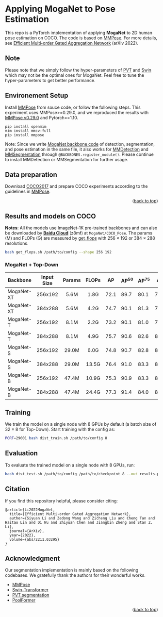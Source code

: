 # Applying MogaNet to Pose Estimation

This repo is a PyTorch implementation of applying **MogaNet** to 2D human pose estimation on COCO. The code is based on [MMPose](https://github.com/open-mmlab/mmpose/tree/v0.29.0).
For more details, see [Efficient Multi-order Gated Aggregation Network](https://arxiv.org/abs/2211.03295) (arXiv 2022).

## Note

Please note that we simply follow the hyper-parameters of [PVT](https://github.com/whai362/PVT/tree/v2/detection) and [Swin](https://github.com/microsoft/Swin-Transformer) which may not be the optimal ones for MogaNet. Feel free to tune the hyper-parameters to get better performance.

## Environement Setup

Install [MMPose](https://github.com/open-mmlab/mmpose/) from souce code, or follow the following steps. This experiment uses MMPose>=0.29.0, and we reproduced the results with [MMPose v0.29.0](https://github.com/open-mmlab/mmpose/tree/v0.29.0) and Pytorch==1.10.
```
pip install openmim
mim install mmcv-full
pip install mmpose
```

Note: Since we write [MogaNet backbone code](../models/moganet.py) of detection, segmentation, and pose estimation in the same file, it also works for [MMDetection](https://github.com/open-mmlab/mmdetection/tree/v2.26.0) and [MMSegmentation](https://github.com/open-mmlab/mmsegmentation/tree/v0.29.1) through `@BACKBONES.register_module()`. Please continue to install MMDetection or MMSegmentation for further usage.

## Data preparation

Download [COCO2017](https://cocodataset.org/#download) and prepare COCO experiments according to the guidelines in [MMPose](https://github.com/open-mmlab/mmpose/).

<p align="right">(<a href="#top">back to top</a>)</p>

## Results and models on COCO

**Notes**: All the models use ImageNet-1K pre-trained backbones and can also be downloaded by [**Baidu Cloud**](https://pan.baidu.com/s/1d5MTTC66gegehmfZvCQRUA?pwd=z8mf) (z8mf) at `MogaNet/COCO_Pose`. The params (M) and FLOPs (G) are measured by [get_flops](get_flops.sh) with 256 $\times$ 192 or 384 $\times$ 288 resolutions.
```bash
bash get_flops.sh /path/to/config --shape 256 192
```

### MogaNet + Top-Down

| Backbone | Input Size | Params | FLOPs | AP | AP<sup>50</sup> | AP<sup>75</sup> | AR | AR<sup>M</sup> | AR<sup>L</sup> | Config | Download |
|---|:---:|:---:|:---:|:---:|---|---|---|---|---|:---:|:---:|
| MogaNet-XT | 256x192 | 5.6M | 1.8G | 72.1 | 89.7 | 80.1 | 77.7 | 73.6 | 83.6 | [config](https://github.com/Westlake-AI/MogaNet/tree/main/pose_estimation/configs/body/2d_kpt_sview_rgb_img/topdown_heatmap/coco/moganet_xt_coco_256x192.py) | [log](https://github.com/Westlake-AI/MogaNet/releases/download/moganet-pose-weights/moganet_xt_coco_256x192.log.json) / [model](https://github.com/Westlake-AI/MogaNet/releases/download/moganet-pose-weights/moganet_xt_coco_256x192.pth) |
| MogaNet-XT | 384x288 | 5.6M | 4.2G | 74.7 | 90.1 | 81.3 | 79.9 | 75.9 | 85.9 | [config](https://github.com/Westlake-AI/MogaNet/tree/main/pose_estimation/configs/body/2d_kpt_sview_rgb_img/topdown_heatmap/coco/moganet_xt_coco_384x288.py) | [log](https://github.com/Westlake-AI/MogaNet/releases/download/moganet-pose-weights/moganet_xt_coco_384x288.log.json) / [model](https://github.com/Westlake-AI/MogaNet/releases/download/moganet-pose-weights/moganet_xt_coco_384x288.pth) |
| MogaNet-T | 256x192 | 8.1M | 2.2G | 73.2 | 90.1 | 81.0 | 78.8 | 74.9 | 84.4 | [config](https://github.com/Westlake-AI/MogaNet/tree/main/pose_estimation/configs/body/2d_kpt_sview_rgb_img/topdown_heatmap/coco/moganet_t_coco_256x192.py) | [log](https://github.com/Westlake-AI/MogaNet/releases/download/moganet-pose-weights/moganet_t_coco_256x192.log.json) / [model](https://github.com/Westlake-AI/MogaNet/releases/download/moganet-pose-weights/moganet_t_coco_256x192.pth) |
| MogaNet-T | 384x288 | 8.1M | 4.9G | 75.7 | 90.6 | 82.6 | 80.9 | 76.8 | 86.7 | [config](https://github.com/Westlake-AI/MogaNet/tree/main/pose_estimation/configs/body/2d_kpt_sview_rgb_img/topdown_heatmap/coco/moganet_t_coco_384x288.py) | [log](https://github.com/Westlake-AI/MogaNet/releases/download/moganet-pose-weights/moganet_t_coco_384x288.log.json) / [model](https://github.com/Westlake-AI/MogaNet/releases/download/moganet-pose-weights/moganet_t_coco_384x288.pth) |
| MogaNet-S | 256x192 | 29.0M | 6.0G | 74.8 | 90.7 | 82.8 | 80.1 | 75.7 | 86.3 | [config](https://github.com/Westlake-AI/MogaNet/tree/main/pose_estimation/configs/body/2d_kpt_sview_rgb_img/topdown_heatmap/coco/moganet_s_coco_256x192.py) | [log](https://github.com/Westlake-AI/MogaNet/releases/download/moganet-pose-weights/moganet_s_coco_256x192.log.json) / [model](https://github.com/Westlake-AI/MogaNet/releases/download/moganet-pose-weights/moganet_s_coco_256x192.pth) |
| MogaNet-S | 384x288 | 29.0M | 13.5G | 76.4 | 91.0 | 83.3 | 81.4 | 77.1 | 87.7 | [config](https://github.com/Westlake-AI/MogaNet/tree/main/pose_estimation/configs/body/2d_kpt_sview_rgb_img/topdown_heatmap/coco/moganet_s_coco_384x288.py) | [log](https://github.com/Westlake-AI/MogaNet/releases/download/moganet-pose-weights/moganet_s_coco_384x288.log.json) / [model](https://github.com/Westlake-AI/MogaNet/releases/download/moganet-pose-weights/moganet_s_coco_384x288.pth) |
| MogaNet-B | 256x192 | 47.4M | 10.9G | 75.3 | 90.9 | 83.3 | 80.7 | 76.4 | 87.1 | [config](https://github.com/Westlake-AI/MogaNet/tree/main/pose_estimation/configs/body/2d_kpt_sview_rgb_img/topdown_heatmap/coco/moganet_b_coco_256x192.py) | [log](https://github.com/Westlake-AI/MogaNet/releases/download/moganet-pose-weights/moganet_b_coco_256x192.log.json) / [model](https://github.com/Westlake-AI/MogaNet/releases/download/moganet-pose-weights/moganet_b_coco_256x192.pth) |
| MogaNet-B | 384x288 | 47.4M | 24.4G | 77.3 | 91.4 | 84.0 | 82.2 | 77.9 | 88.5 | [config](https://github.com/Westlake-AI/MogaNet/tree/main/pose_estimation/configs/body/2d_kpt_sview_rgb_img/topdown_heatmap/coco/moganet_b_coco_384x288.py) | [log](https://github.com/Westlake-AI/MogaNet/releases/download/moganet-pose-weights/moganet_b_coco_384x288.log.json) / [model](https://github.com/Westlake-AI/MogaNet/releases/download/moganet-pose-weights/moganet_b_coco_384x288.pth) |

## Training

We train the model on a single node with 8 GPUs by default (a batch size of 32 $\times$ 8 for Top-Down). Start training with the config as:
```bash
PORT=29001 bash dist_train.sh /path/to/config 8
```

## Evaluation

To evaluate the trained model on a single node with 8 GPUs, run:
```bash
bash dist_test.sh /path/to/config /path/to/checkpoint 8 --out results.pkl --eval mAP
```

## Citation

If you find this repository helpful, please consider citing:
```
@article{Li2022MogaNet,
  title={Efficient Multi-order Gated Aggregation Network},
  author={Siyuan Li and Zedong Wang and Zicheng Liu and Cheng Tan and Haitao Lin and Di Wu and Zhiyuan Chen and Jiangbin Zheng and Stan Z. Li},
  journal={ArXiv},
  year={2022},
  volume={abs/2211.03295}
}
```

## Acknowledgment

Our segmentation implementation is mainly based on the following codebases. We gratefully thank the authors for their wonderful works.

- [MMPose](https://github.com/open-mmlab/mmpose)
- [Swin-Transformer](https://github.com/microsoft/Swin-Transformer)
- [PVT segmentation](https://github.com/whai362/PVT/tree/v2/segmentation)
- [PoolFormer](https://github.com/sail-sg/poolformer)

<p align="right">(<a href="#top">back to top</a>)</p>
